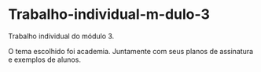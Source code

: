 # Trabalho-individual-m-dulo-3
Trabalho individual do módulo 3.
 
O tema escolhido foi academia. Juntamente com seus planos de assinatura e exemplos de alunos.
